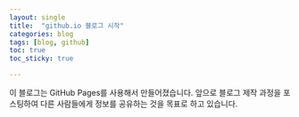 ```yaml
---
layout: single
title:  "github.io 블로그 시작"
categories: blog
tags: [blog, github]
toc: true
toc_sticky: true

---
```

이 블로그는 GitHub Pages를 사용해서 만들어졌습니다.
앞으로 블로그 제작 과정을 포스팅하여 다른 사람들에게 정보를 공유하는 것을 목표로 하고 있습니다.